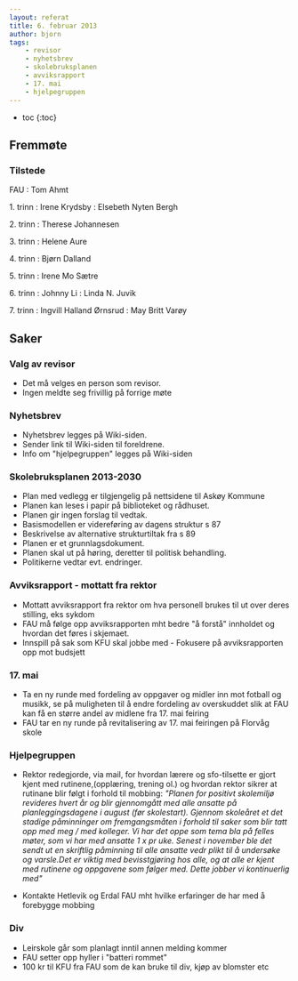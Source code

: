 ```yaml
---
layout: referat
title: 6. februar 2013
author: bjorn
tags: 
    - revisor
    - nyhetsbrev
    - skolebruksplanen
    - avviksrapport
    - 17. mai
    - hjelpegruppen
---
```



* toc
{:toc}

Fremmøte
--------

### Tilstede

FAU
: Tom Ahmt

1\. trinn
: Irene Krydsby
: Elsebeth Nyten Bergh

2\. trinn
: Therese Johannesen

3\. trinn
: Helene Aure

4\. trinn
: Bjørn Dalland

5\. trinn
: Irene Mo Sætre

6\. trinn
: Johnny Li
: Linda N. Juvik

7\. trinn
: Ingvill Halland Ørnsrud
: May Britt Varøy



Saker
-----

### Valg av revisor

-   Det må velges en person som revisor.
-   Ingen meldte seg frivillig på forrige møte

### Nyhetsbrev

-   Nyhetsbrev legges på Wiki-siden.
-   Sender link til Wiki-siden til foreldrene.
-   Info om "hjelpegruppen" legges på Wiki-siden

### Skolebruksplanen 2013-2030

-   Plan med vedlegg er tilgjengelig på nettsidene til Askøy Kommune
-   Planen kan leses i papir på biblioteket og rådhuset.
-   Planen gir ingen forslag til vedtak.
-   Basismodellen er videreføring av dagens struktur s 87
-   Beskrivelse av alternative strukturtiltak fra s 89
-   Planen er et grunnlagsdokument.
-   Planen skal ut på høring, deretter til politisk behandling.
-   Politikerne vedtar evt. endringer.

### Avviksrapport - mottatt fra rektor

-   Mottatt avviksrapport fra rektor om hva personell brukes til ut over
    deres stilling, eks sykdom
-   FAU må følge opp avviksrapporten mht bedre "å forstå" innholdet og
    hvordan det føres i skjemaet.
-   Innspill på sak som KFU skal jobbe med - Fokusere på avviksrapporten
    opp mot budsjett

### 17. mai

-   Ta en ny runde med fordeling av oppgaver og midler inn mot fotball
    og musikk, se på muligheten til å endre fordeling av overskuddet
    slik at FAU kan få en større andel av midlene fra 17. mai feiring
-   FAU tar en ny runde på revitalisering av 17. mai feiringen på
    Florvåg skole

### Hjelpegruppen

-   Rektor redegjorde, via mail, for hvordan lærere og sfo-tilsette er
    gjort kjent med rutinene,(opplæring, trening ol.) og hvordan rektor
    sikrer at rutinane blir følgt i forhold til mobbing: *"Planen for
    positivt skolemiljø revideres hvert år og blir gjennomgått med alle
    ansatte på planleggingsdagene i august (før skolestart). Gjennom
    skoleåret et det stadige påminninger om fremgangsmåten i forhold til
    saker som blir tatt opp med meg / med kolleger. Vi har det oppe som
    tema bla på felles møter, som vi har med ansatte 1 x pr uke. Senest
    i november ble det sendt ut en skriftlig påminning til alle ansatte
    vedr plikt til å undersøke og varsle.Det er viktig med
    bevisstgjøring hos alle, og at alle er kjent med rutinene og
    oppgavene som følger med. Dette jobber vi kontinuerlig med"*

-   Kontakte Hetlevik og Erdal FAU mht hvilke erfaringer de har med å
    forebygge mobbing

### Div

-   Leirskole går som planlagt inntil annen melding kommer
-   FAU setter opp hyller i "batteri rommet"
-   100 kr til KFU fra FAU som de kan bruke til div, kjøp av blomster
    etc

